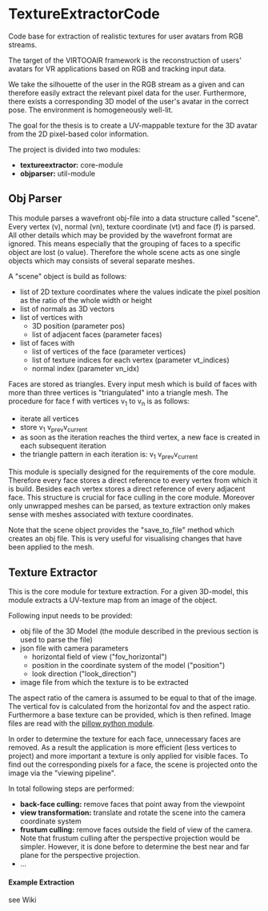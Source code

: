 # TextureExtractorCode

Code base for extraction of realistic textures for user avatars from RGB streams.

The target of the VIRTOOAIR framework is the reconstruction of users' avatars for VR applications based on RGB and
tracking input data.

We take the silhouette of the user in the RGB stream as a given and can therefore easily extract the relevant pixel data
for the user. Furthermore, there exists a corresponding 3D model of the user's avatar in the correct pose. The
environment is homogeneously well-lit.

The goal for the thesis is to create a UV-mappable texture for the 3D avatar from the 2D pixel-based color information.

The project is divided into two modules:
* __textureextractor:__ core-module
* __objparser:__ util-module

## Obj Parser
This module parses a wavefront obj-file into a data structure called "scene". Every vertex (v), normal (vn),
texture coordinate (vt) and face (f) is parsed. All other details which may be provided by the wavefront format are
ignored. This means especially that the grouping of faces to a specific object are lost (o value). Therefore the whole
scene acts as one single objects which may consists of several separate meshes.

A "scene" object is build as follows:
* list of 2D texture coordinates where the values indicate the pixel position as the ratio of the whole width or height
* list of normals as 3D vectors
* list of vertices with
    * 3D position (parameter pos)
    * list of adjacent faces (parameter faces)
* list of faces with
    * list of vertices of the face (parameter vertices)
    * list of texture indices for each vertex (parameter vt_indices)
    * normal index (parameter vn_idx)
    
Faces are stored as triangles. Every input mesh which is build of faces with more than three vertices is "triangulated"
into a triangle mesh. The procedure for face f with vertices v<sub>1</sub> to v<sub>n</sub> is as follows:
* iterate all vertices
* store v<sub>1</sub> v<sub>prev</sub>v<sub>current</sub>
* as soon as the iteration reaches the third vertex, a new face is created in each subsequent iteration
* the triangle pattern in each iteration is: v<sub>1</sub> v<sub>prev</sub>v<sub>current</sub>

This module is specially designed for the requirements of the core module. Therefore every face stores a direct reference
to every vertex from which it is build. Besides each vertex stores a direct reference of every adjacent face. This
structure is crucial for face culling in the core module. Moreover only unwrapped meshes can be parsed, as texture
extraction only makes sense with meshes associated with texture coordinates.

Note that the scene object provides the "save_to_file" method which creates an obj file. This is very useful for
visualising changes that have been applied to the mesh.

## Texture Extractor
This is the core module for texture extraction. For a given 3D-model, this module extracts a UV-texture map from an image
of the object.

Following input needs to be provided:
* obj file of the 3D Model (the module described in the previous section is used to parse the file)
* json file with camera parameters
    * horizontal field of view ("fov_horizontal")
    * position in the coordinate system of the model ("position")
    * look direction ("look_direction")
* image file from which the texture is to be extracted

The aspect ratio of the camera is assumed to be equal to that of the image. The vertical fov is calculated from the
horizontal fov and the aspect ratio. Furthermore a base texture can be provided, which is then refined. Image files are
read with the [pillow python module](https://python-pillow.org/).

In order to determine the texture for each face, unnecessary faces are removed. As a result the application is more
efficient (less vertices to project) and more important a texture is only applied for visible faces. To find out the
corresponding pixels for a face, the scene is projected onto the image via the "viewing pipeline".

In total following steps are performed: 
* __back-face culling:__ remove faces that point away from the viewpoint
* __view transformation:__ translate and rotate the scene into the camera coordinate system
* __frustum culling:__ remove faces outside the field of view of the camera. Note that frustum culling after the
perspective projection would be simpler. However, it is done before to determine the best near and far plane for the 
perspective projection.
* ...

#### Example Extraction
see Wiki